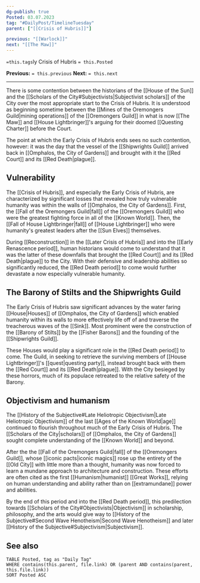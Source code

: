 ```yaml
---
dg-publish: true
Posted: 03.07.2023
tag: "#DailyPost/TimelineTuesday"
parent: ["[[Crisis of Hubris]]"]

previous: "[[Warlock]]"
next: "[[The Maw]]"
---
```

`=this.tags`ly Crisis of Hubris
`= this.Posted`

**Previous:** `= this.previous`
**Next:** `= this.next`

---

There is some contention between the historians of the [[House of the Sun]] and the [[Scholars of the City#Subjectivists|Subjectivist scholars]] of the City over the most appropriate start to the Crisis of Hubris. It is understood as beginning sometime between the [[Mines of the Oremongers Guild|mining operations]] of the [[Oremongers Guild]] in what is now [[The Maw]] and [[House Lightbringer]]'s arguing for their doomed [[Questing Charter]] before the Court.

The point at which the Early Crisis of Hubris ends sees no such contention, however: it was the day that the vessel of the [[Shipwrights Guild]] arrived back in [[Omphalos, the City of Gardens]] and brought with it the [[Red Court]] and its [[Red Death|plague]].

## Vulnerability

The [[Crisis of Hubris]], and especially the Early Crisis of Hubris, are characterized by significant losses that revealed how truly vulnerable humanity was within the walls of [[Omphalos, the City of Gardens]]. First, the [[Fall of the Oremongers Guild|fall]] of the [[Oremongers Guild]] who were the greatest fighting force in all of the [[Known World]]. Then, the [[Fall of House Lightbringer|fall]] of [[House Lightbringer]] who were humanity's greatest leaders after the [[Sun Elves]] themselves.

During [[Reconstruction]] in the [[Later Crisis of Hubris]] and into the [[Early Renascence period]], human historians would come to understand that it was the latter of these downfalls that brought the [[Red Court]] and its [[Red Death|plague]] to the City. With their defensive and leadership abilities so significantly reduced, the [[Red Death period]] to come would further devastate a now especially vulnerable humanity.

## The Barony of Stilts and the Shipwrights Guild

The Early Crisis of Hubris saw significant advances by the water faring [[House|Houses]] of [[Omphalos, the City of Gardens]] which enabled humanity within its walls to more effectively life off of and traverse the treacherous waves of the [[Sink]]. Most prominent were the construction of the [[Barony of Stilts]] by the [[Fisher Barons]] and the founding of the [[Shipwrights Guild]].

These Houses would play a significant role in the [[Red Death period]] to come. The Guild, in seeking to retrieve the surviving members of [[House Lightbringer]]'s [[quest|questing party]], instead brought back with them the [[Red Court]] and its [[Red Death|plague]]. With the City besieged by these horrors, much of its populace retreated to the relative safety of the Barony.

## Objectivism and humanism

The [[History of the Subjective#Late Heliotropic Objectivism|Late Heliotropic Objectivism]] of the last [[Ages of the Known World|age]] continued to flourish throughout much of the Early Crisis of Hubris. The [[Scholars of the City|scholars]] of [[Omphalos, the City of Gardens]] sought complete understanding of the [[Known World]] and beyond.

After the the [[Fall of the Oremongers Guild|fall]] of the [[Oremongers Guild]], whose [[iconic pacts|iconic magics]] rose up the entirety of the [[Old City]] with little more than a thought, humanity was now forced to learn a mundane approach to architecture and construction. These efforts are often cited as the first [[Humanism|humanist]] [[Great Works]], relying on human understanding and ability rather than on [[extramundane]] power and abilities.

By the end of this period and into the [[Red Death period]], this predilection towards [[Scholars of the City#Objectivists|Objectivism]] in scholarship, philosophy, and the arts would give way to [[History of the Subjective#Second Wave Henotheism|Second Wave Henotheism]] and later [[History of the Subjective#Subjectivism|Subjectivism]].

## See also

```dataview
TABLE Posted, tag as "Daily Tag"
WHERE contains(this.parent, file.link) OR (parent AND contains(parent, this.file.link))
SORT Posted ASC
```